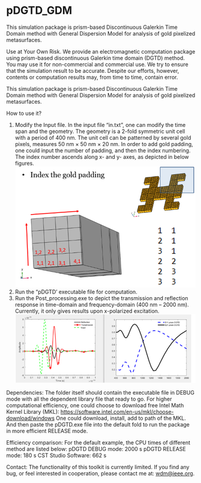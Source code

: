 # pDGTD_GDM
This simulation package is prism-based Discontinuous Galerkin Time Domain method with General Dispersion Model for analysis of gold pixelized metasurfaces.


Use at Your Own Risk. We provide an electromagnetic computation package using prism-based discontinuous Galerkin time domain (DGTD) method. You may use it for non-commercial and commercial use. We try to ensure that the simulation result to be accurate. Despite our efforts, however, contents or computation results may, from time to time, contain error.

This simulation package is prism-based Discontinuous Galerkin Time Domain method with General Dispersion Model for analysis of gold pixelized metasurfaces.

How to use it?
1.	Modify the Input file.
In the input file “in.txt”, one can modify the time span and the geometry. The geometry is a 2-fold symmetric unit cell with a period of 400 nm. The unit cell can be patterned by several gold pixels, measures 50 nm × 50 nm × 20 nm. In order to add gold padding, one could input the number of padding, and then the index numbering. The index number ascends along x- and y- axes, as depicted in below figures.   ![image](https://github.com/maiwending/pDGTD_GDM/blob/master/readme_fig/1.png)
2.	Run the “pDGTD’ executable file for computation.
3.	Run the Post_processing.exe to depict the transmission and reflection response in 
time-domain and frequency-domain (400 nm – 2000 nm). Currently, it only gives results upon x-polarized excitation.
![image](https://github.com/maiwending/pDGTD_GDM/blob/master/readme_fig/2.png)

Dependencies:
The folder itself should contain the executable file in DEBUG mode with all the dependent library file that ready to go. 
For higher computational efficiency, one could choose to download free Intel Math Kernel Library (MKL): 
https://software.intel.com/en-us/mkl/choose-download/windows
One could download, install, add to path of the MKL. And then paste the pDGTD.exe file into the default fold to run the package in more efficient RELEASE mode.

Efficiency comparison:
For the default example, the CPU times of different method are listed below:
pDGTD DEBUG mode: 2000 s
pDGTD RELEASE mode: 180 s
CST Studio Software: 662 s

Contact:
The functionality of this toolkit is currently limited. If you find any bug, or feel interested in cooperation, please contact me at: wdm@ieee.org.



